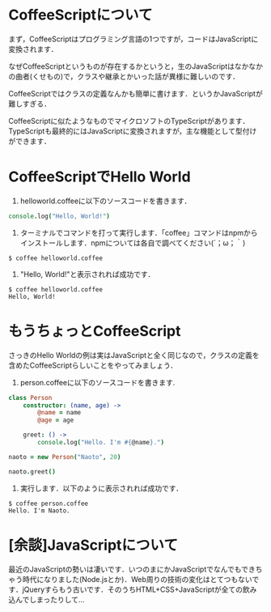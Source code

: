 # CoffeeScriptについて

まず，CoffeeScriptはプログラミング言語の1つですが，コードはJavaScriptに変換されます．

なぜCoffeeScriptというものが存在するかというと，生のJavaScriptはなかなかの曲者(くせもの)で，クラスや継承とかいった話が異様に難しいのです．

CoffeeScriptではクラスの定義なんかも簡単に書けます．というかJavaScriptが難しすぎる．

CoffeeScriptに似たようなものでマイクロソフトのTypeScriptがあります．TypeScriptも最終的にはJavaScriptに変換されますが，主な機能として型付けができます．


# CoffeeScriptでHello World
1. helloworld.coffeeに以下のソースコードを書きます．
```coffeescript
console.log("Hello, World!")
```

1. ターミナルでコマンドを打って実行します．「coffee」コマンドはnpmからインストールします．npmについては各自で調べてください(´；ω；｀)
```
$ coffee helloworld.coffee
```

1. "Hello, World!"と表示されれば成功です．
```
$ coffee helloworld.coffee
Hello, World!
```

# もうちょっとCoffeeScript
さっきのHello Worldの例は実はJavaScriptと全く同じなので，クラスの定義を含めたCoffeeScriptらしいことをやってみましょう．

1. person.coffeeに以下のソースコードを書きます.

```coffeescript
class Person
    constructor: (name, age) ->
        @name = name
        @age = age

    greet: () ->
        console.log("Hello. I'm #{@name}.")

naoto = new Person("Naoto", 20)

naoto.greet()
```

1. 実行します．以下のように表示されれば成功です．
```
$ coffee person.coffee
Hello. I'm Naoto.
```

# [余談]JavaScriptについて
最近のJavaScriptの勢いは凄いです．いつのまにかJavaScriptでなんでもできちゃう時代になりました(Node.jsとか)．Web周りの技術の変化はとてつもないです．jQueryすらもう古いです．そのうちHTML+CSS+JavaScriptが全ての飲み込んでしまったりして...
